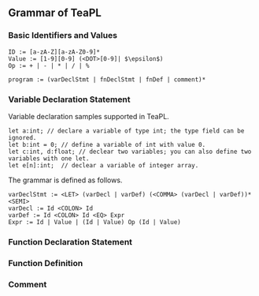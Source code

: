## Grammar of TeaPL

### Basic Identifiers and Values

```
ID := [a-zA-Z][a-zA-Z0-9]*  
Value := [1-9][0-9] (<DOT>[0-9]| $\epsilon$)
Op := + | - | * | / | %
```

```
program := (varDeclStmt | fnDeclStmt | fnDef | comment)*
```

### Variable Declaration Statement

Variable declaration samples supported in TeaPL.
```
let a:int; // declare a variable of type int; the type field can be ignored.
let b:int = 0; // define a variable of int with value 0.
let c:int, d:float; // declear two variables; you can also define two variables with one let.
let e[n]:int;  // declear a variable of integer array.
```
The grammar is defined as follows.
```
varDeclStmt := <LET> (varDecl | varDef) (<COMMA> (varDecl | varDef))* <SEMI>   
varDecl := Id <COLON> Id
varDef := Id <COLON> Id <EQ> Expr
Expr := Id | Value | (Id | Value) Op (Id | Value)   
```

### Function Declaration Statement

### Function Definition

### Comment
